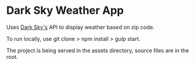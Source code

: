 # Dark Sky Weather App

Uses [Dark Sky's](https://darksky.net/dev) API to display weather based on zip code.

To run locally, use git clone > npm install > gulp start.

The project is being served in the assets directory, source files are in the root.